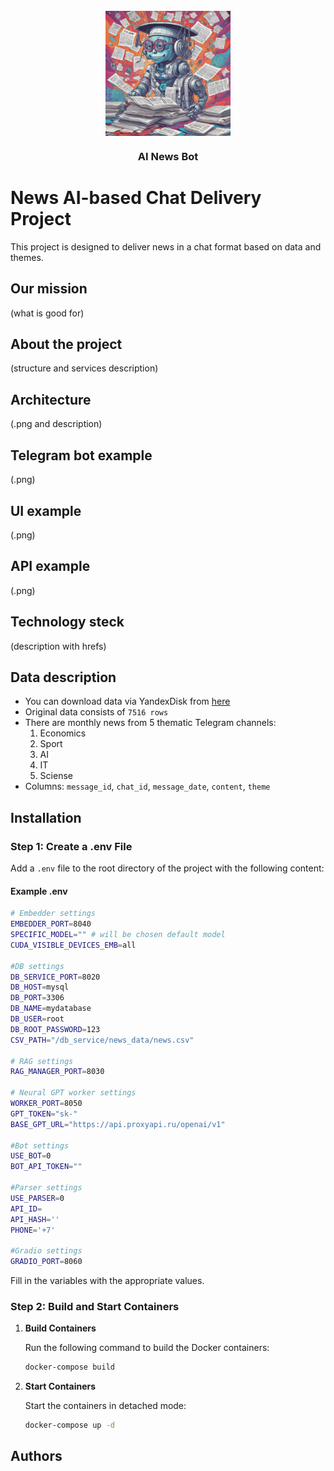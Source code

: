 <div id="top"></div>

<!-- PROJECT LOGO -->
<br />
<div align="center">

<img src="images/bot_logo.jpg" height=200 align = "center"/>

<h3 align="center">AI News Bot</h3>

</div>

# News AI-based Chat Delivery Project

This project is designed to deliver news in a chat format based on data and themes.

## Our mission
(what is good for)

## About the project
(structure and services description)

## Architecture
(.png and description) 

## Telegram bot example
(.png)

## UI example
(.png)

## API example
(.png)

## Technology steck
(description with hrefs)

## Data description
 - You can download data via YandexDisk from [here](https://disk.yandex.ru/d/Tz5hsycHYzRJKg)
 - Original data consists of `7516 rows`
 - There are monthly news from 5 thematic Telegram channels:
   1. Economics
   2. Sport
   3. AI
   4. IT
   5. Sciense
 - Columns: `message_id`, `chat_id`, `message_date`, `content`, `theme`

## Installation

### Step 1: Create a .env File

Add a `.env` file to the root directory of the project with the following content:

#### Example .env
```bash
# Embedder settings
EMBEDDER_PORT=8040
SPECIFIC_MODEL="" # will be chosen default model
CUDA_VISIBLE_DEVICES_EMB=all

#DB settings
DB_SERVICE_PORT=8020
DB_HOST=mysql
DB_PORT=3306
DB_NAME=mydatabase
DB_USER=root
DB_ROOT_PASSWORD=123
CSV_PATH="/db_service/news_data/news.csv"

# RAG settings
RAG_MANAGER_PORT=8030

# Neural GPT worker settings
WORKER_PORT=8050
GPT_TOKEN="sk-"
BASE_GPT_URL="https://api.proxyapi.ru/openai/v1" 

#Bot settings
USE_BOT=0
BOT_API_TOKEN=""

#Parser settings
USE_PARSER=0
API_ID=
API_HASH=''
PHONE='+7'

#Gradio settings
GRADIO_PORT=8060
```

Fill in the variables with the appropriate values.

### Step 2: Build and Start Containers

1. **Build Containers**

   Run the following command to build the Docker containers:

   ```bash
   docker-compose build
   ```

2. **Start Containers**

   Start the containers in detached mode:

   ```bash
   docker-compose up -d
   ```

## Authors
